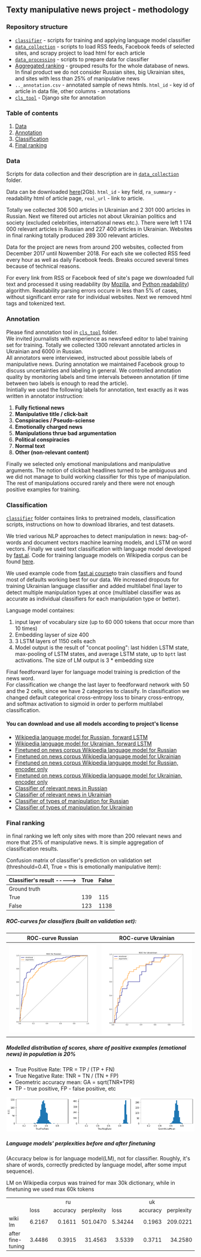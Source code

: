 ## Texty manipulative news project - methodology

### Repository structure
* [`classifier`](/classifier) - scripts for training and applying language model classifier
* [`data_collection`](/data_collection) - scripts to load RSS feeds, Facebook feeds of selected sites, and scrapy project to load html for each article
* [`data_processing`](/data_processing) - scripts to prepare data for classifier
* [Aggregated ranking](https://docs.google.com/spreadsheets/d/114Anuo8eREUVj3LscPaZcQ7fpvIzxti_virynhUVftI/edit#gid=0) - grouped results for the whole database of news. In final product we do not consider Russian sites, big Ukrainian sites, and sites with less than 25% of manipulative news
* `.._annotation.csv` - annotated sample of news htmls. `html_id` - key id of article in data file, other columns - annotations
* [`cls_tool`](/cls_tool) - Django site for annotation

### Table of contents
 1. [Data](#data)
 2. [Annotation](#annotation)
 3. [Classification](#classification)
 4. [Final ranking](#final-ranking)

### Data
Scripts for data collection and their description are in [`data_collection`](/data_collection) folder.<br>

Data can be downloaded [here](http://texty.org.ua/d/2018/share/mnews/data_to_publish.jl.zip)(2Gb). `html_id` - key field, `ra_summary` - readability html of article page, `real_url` - link to article.<br>

Totally we collected 306 500 articles in Ukrainian and 2 301 000 articles in Russian. Next we filtered out articles not about Ukrainian politics and society (excluded celebrities, international news etc.). There were left 1 174 000 relevant articles in Russian and 227 400 articles in Ukrainian. Websites in final ranking totally produced 289 300 relevant articles.

Data for the project are news from around 200 websites, collected from December 2017 until Nowember 2018. For each site we collected RSS feed every hour as well as daily Facebook feeds. Breaks occured several times because of technical reasons.<br>

For every link from RSS or Facebook feed of site's page we downloaded full text and processed it using readability (by [Mozilla](https://github.com/mozilla/readability), and [Python readability](https://pypi.org/project/readability-lxml)) algorithm. Readability parsing errors occure in less than 5% of cases, without significant error rate for individual websites. Next we removed html tags and tokenized text.

### Annotation
Please find annotation tool in [`cls_tool`](/cls_tool) folder.<br>
We invited journalists with experience as newsfeed editor to label training set for training. Totally we collected 1300 relevant annotated articles in Ukrainian and 6000 in Russian.<br>
All annotators were interviewed, instructed about possible labels of manipulative news. During annotation we maintained Facebook group to discuss uncertainties and labeling in general. We controlled annotation quality by monitoring labels and time intervals between annotation (if time between two labels is enough to read the article).<br>
Inintially we used the following labels for annotation, text exactly as it was written in annotator instruction:

1. **Fully fictional news**  
2. **Manipulative title / click-bait**  
3. **Conspiracies / Pseudo-sciense**  
4. **Emotionally charged news**  
5. **Manipulations thrue bad argumentation**  
6. **Political conspiracies**  
7. **Normal text**  
8. **Other (non-relevant content)**  

Finally we selected only emotional manipulations and manipulative arguments. The notion of clickbait headlines turned to be ambiguous and we did not manage to build working classifier for this type of manipulation. The rest of manipulations occured rarely and there were not enough positive examples for training.


### Classification 

[`classifier`](/classifier) folder containes links to pretrained models, classification scripts, instructions on how to download libraries, and test datasets.<br>

We tried various NLP approaches to detect manipulation in news: bag-of-words and document vectors machine learning models, and LSTM on word vectors. Finally we used text classification with language model developed by [fast.ai](http://nlp.fast.ai/classification/2018/05/15/introducting-ulmfit.html). Code for training language models on Wikipedia corpus can be found [here](https://github.com/fastai/fastai/tree/master/courses/dl2/imdb_scripts).<br>

We used example code from [fast.ai course](https://github.com/fastai/fastai/blob/master/courses/dl2/imdb.ipynb)to train classifiers and found most of defaults working best for our data. We increased dropouts for training Ukrainian language classifier and added multilabel final layer to detect multiple manipulation types at once (multilabel classifier was as accurate as individual classifiers for each manipulation type or better).

Language model containes:
1. input layer of vocabulary size (up to 60 000 tokens that occur more than 10 times)
2. Embedding layser of size 400
3. 3 LSTM layers of 1150 cells each
4. Model output is the result of "concat pooling": last hidden LSTM state, max-pooling of LSTM states, and average LSTM state, up to `bptt` last activations. The size of LM output is 3 * embedding size<br>

Final feedforward layer for language model training is prediction of the news word.<br>
For classification we change the last layer to feedforward network with 50 and the 2 cells, since we have 2 categories to classify. In classification we changed default categorical cross-entropy loss to binary cross-entropy, and softmax activation to sigmoid in order to perform multilabel classification.

#### You can download and use all models according to project's license
* [Wikipedia language model for Russian, forward LSTM](http://texty.org.ua/d/2018/share/mnews/fwd_ru_lm.zip)
* [Wikipedia language model for Ukrainian, forward LSTM](http://texty.org.ua/d/2018/share/mnews/fwd_uk_lm.zip)
* [Finetuned on news corpus Wikipedia language model for Russian](http://texty.org.ua/d/2018/share/mnews/fwd_ru_finetuned_lm.zip)
* [Finetuned on news corpus Wikipedia language model for Ukrainian](http://texty.org.ua/d/2018/share/mnews/fwd_uk_finetuned_lm.zip)
* [Finetuned on news corpus Wikipedia language model for Russian, encoder only](http://texty.org.ua/d/2018/share/mnews/fwd_ru_finetuned_lm_enc.zip)
* [Finetuned on news corpus Wikipedia language model for Ukrainian, encoder only](http://texty.org.ua/d/2018/share/mnews/fwd_uk_finetuned_lm_enc.zip)
* [Classifier of relevant news in Russian](http://texty.org.ua/d/2018/share/mnews/ru_is_other_cls.zip)
* [Classifier of relevant news in Ukrainian](http://texty.org.ua/d/2018/share/mnews/uk_is_other_cls.zip)
* [Classifier of types of manipulation for Russian](http://texty.org.ua/d/2018/share/mnews/ru_arg_emo_cls.zip)
* [Classifier of types of manipulation for Ukrainian](http://texty.org.ua/d/2018/share/mnews/uk_emo_arg_cls.zip)

### Final ranking

in final ranking we left only sites with more than 200 relevant news and more that 25% of manipulative news. It is simple aggregation of classification results.<br>

Confusion matrix of classifier's prediction on validation set (threshould=0.41, True = this is emotionally manipulative item):

| Classifier's result ----->   | True       | False     |
|-------------------|----------|--------|
| Ground truth        |    |  |
| True        | 139   | 115 |
| False         | 123    | 1138 |

 
##### ROC-curves for classifiers (built on validation set):

ROC-curve Russian          |  ROC-curve Ukrainian
:-------------------------:|:-------------------------:
![](img/roc_ru.png)        |  ![](img/roc_uk.png)

##### Modelled distribution of scores, share of positive examples (emotional news) in population is 20% 
* True Positive Rate: TPR = TP / (TP + FN) 
* True Negative Rate: TNR = TN / (TN + FP) 
* Geometric accuracy mean: GA = sqrt(TNR*TPR)
* TP - true positive, FP - false positive, etc

![](./img/performance.png)


##### Language models' perplexities before and after finetuning
(Accuracy below is for language model(LM), not for classifier. Roughly, it's share of words, correсtly predicted by language model, after  some imput sequence).

LM on Wikipedia corpus was trained for max 30k dictionary, while in finetuning we used max 60k tokens 
<table cellspacing="0" border="0">
    <colgroup width="102"></colgroup>
    <colgroup span="6" width="85"></colgroup>
    <tr>
        <td height="17" align="left"><br></td>
        <td colspan=3 align="center" valign=middle>ru</td>
        <td colspan=3 align="center" valign=middle>uk</td>
    </tr>
    <tr>
        <td height="17" align="left"><br></td>
        <td align="left">loss</td>
        <td align="left">accuracy</td>
        <td align="left">perplexity</td>
        <td align="left">loss</td>
        <td align="left">accuracy</td>
        <td align="left">perplexity</td>
    </tr>
    <tr>
        <td height="17" align="left">wiki lm</td>
        <td align="right" sdval="6.2167" sdnum="1033;">6.2167</td>
        <td align="right" sdval="0.161100432339391" sdnum="1033;">0.1611</td>
        <td align="right" sdval="501.047045565212" sdnum="1033;">501.0470</td>
        <td align="right" sdval="5.34244" sdnum="1033;">5.34244</td>
        <td align="right" sdval="0.19629799760906" sdnum="1033;">0.1963</td>
        <td align="right" sdval="209.022102507982" sdnum="1033;">209.0221</td>
    </tr>
    <tr>
        <td height="17" align="left">after fine-tuning</td>
        <td align="right" sdval="3.4486" sdnum="1033;">3.4486</td>
        <td align="right" sdval="0.391530558996723" sdnum="1033;">0.3915</td>
        <td align="right" sdval="31.456322615499" sdnum="1033;">31.4563</td>
        <td align="right" sdval="3.53392" sdnum="1033;">3.5339</td>
        <td align="right" sdval="0.371091168017848" sdnum="1033;">0.3711</td>
        <td align="right" sdval="34.2579960919917" sdnum="1033;">34.2580</td>
    </tr>
</table>
